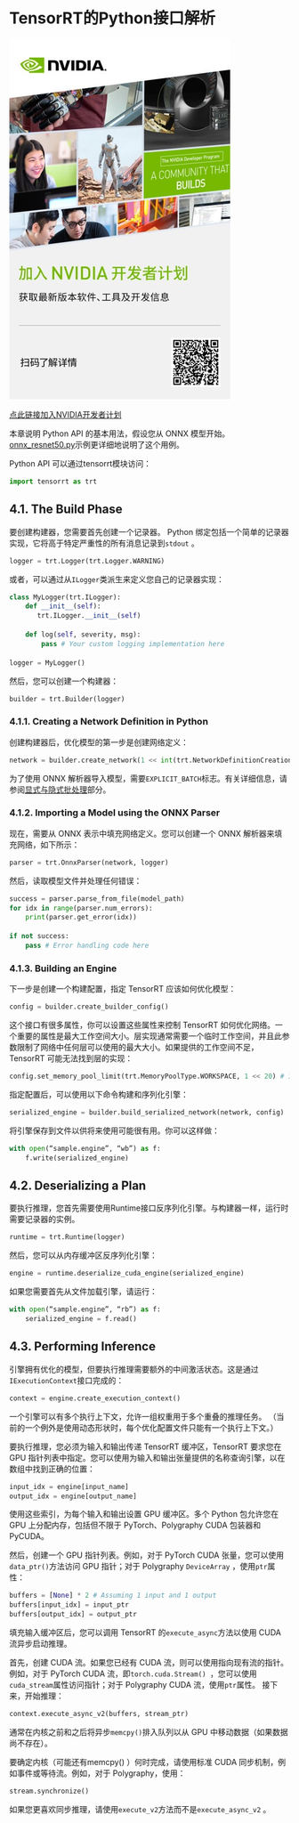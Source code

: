 # TensorRT的Python接口解析

![](4-TensorRT的Python接口解析/rdp.jpg)

[点此链接加入NVIDIA开发者计划](https://developer.nvidia.com/zh-cn/developer-program)

本章说明 Python API 的基本用法，假设您从 ONNX 模型开始。 [onnx_resnet50.py](https://github.com/NVIDIA/TensorRT/blob/main/samples/python/introductory_parser_samples/onnx_resnet50.py)示例更详细地说明了这个用例。

Python API 可以通过tensorrt模块访问：

```Python
import tensorrt as trt
```
## 4.1. The Build Phase

要创建构建器，您需要首先创建一个记录器。 Python 绑定包括一个简单的记录器实现，它将高于特定严重性的所有消息记录到`stdout` 。
```Python
logger = trt.Logger(trt.Logger.WARNING)
```
或者，可以通过从`ILogger`类派生来定义您自己的记录器实现：
```Python
class MyLogger(trt.ILogger):
    def __init__(self):
       trt.ILogger.__init__(self)

    def log(self, severity, msg):
        pass # Your custom logging implementation here

logger = MyLogger()
```
然后，您可以创建一个构建器：

```Python
builder = trt.Builder(logger)
```
### 4.1.1. Creating a Network Definition in Python

创建构建器后，优化模型的第一步是创建网络定义：

```Python
network = builder.create_network(1 << int(trt.NetworkDefinitionCreationFlag.EXPLICIT_BATCH))

```
为了使用 ONNX 解析器导入模型，需要`EXPLICIT_BATCH`标志。有关详细信息，请参阅[显式与隐式批处理](https://docs.nvidia.com/deeplearning/tensorrt/developer-guide/index.html#explicit-implicit-batch)部分。

### 4.1.2. Importing a Model using the ONNX Parser
现在，需要从 ONNX 表示中填充网络定义。您可以创建一个 ONNX 解析器来填充网络，如下所示：

```Python
parser = trt.OnnxParser(network, logger)
```
然后，读取模型文件并处理任何错误：
```Python
success = parser.parse_from_file(model_path)
for idx in range(parser.num_errors):
    print(parser.get_error(idx))

if not success:
    pass # Error handling code here
```
### 4.1.3. Building an Engine
下一步是创建一个构建配置，指定 TensorRT 应该如何优化模型：
```Python
config = builder.create_builder_config()

```
这个接口有很多属性，你可以设置这些属性来控制 TensorRT 如何优化网络。一个重要的属性是最大工作空间大小。层实现通常需要一个临时工作空间，并且此参数限制了网络中任何层可以使用的最大大小。如果提供的工作空间不足，TensorRT 可能无法找到层的实现：
```Python
config.set_memory_pool_limit(trt.MemoryPoolType.WORKSPACE, 1 << 20) # 1 MiB

```
指定配置后，可以使用以下命令构建和序列化引擎：

```Python
serialized_engine = builder.build_serialized_network(network, config)

```
将引擎保存到文件以供将来使用可能很有用。你可以这样做：

```Python
with open(“sample.engine”, “wb”) as f:
    f.write(serialized_engine)
```
## 4.2. Deserializing a Plan

要执行推理，您首先需要使用Runtime接口反序列化引擎。与构建器一样，运行时需要记录器的实例。
```Python
runtime = trt.Runtime(logger)

```
然后，您可以从内存缓冲区反序列化引擎：

```Python
engine = runtime.deserialize_cuda_engine(serialized_engine)

```
如果您需要首先从文件加载引擎，请运行：

```Python
with open(“sample.engine”, “rb”) as f:
    serialized_engine = f.read()
```

## 4.3. Performing Inference
引擎拥有优化的模型，但要执行推理需要额外的中间激活状态。这是通过`IExecutionContext`接口完成的：

```Python
context = engine.create_execution_context()
```

一个引擎可以有多个执行上下文，允许一组权重用于多个重叠的推理任务。 （当前的一个例外是使用动态形状时，每个优化配置文件只能有一个执行上下文。）

要执行推理，您必须为输入和输出传递 TensorRT 缓冲区，TensorRT 要求您在 GPU 指针列表中指定。您可以使用为输入和输出张量提供的名称查询引擎，以在数组中找到正确的位置：

```Python
input_idx = engine[input_name]
output_idx = engine[output_name]
```
使用这些索引，为每个输入和输出设置 GPU 缓冲区。多个 Python 包允许您在 GPU 上分配内存，包括但不限于 PyTorch、Polygraphy CUDA 包装器和 PyCUDA。

然后，创建一个 GPU 指针列表。例如，对于 PyTorch CUDA 张量，您可以使用`data_ptr()`方法访问 GPU 指针；对于 Polygraphy `DeviceArray` ，使用`ptr`属性：
```Python
buffers = [None] * 2 # Assuming 1 input and 1 output
buffers[input_idx] = input_ptr
buffers[output_idx] = output_ptr
```
填充输入缓冲区后，您可以调用 TensorRT 的`execute_async`方法以使用 CUDA 流异步启动推理。

首先，创建 CUDA 流。如果您已经有 CUDA 流，则可以使用指向现有流的指针。例如，对于 PyTorch CUDA 流，即`torch.cuda.Stream() `，您可以使用`cuda_stream`属性访问指针；对于 Polygraphy CUDA 流，使用`ptr`属性。
接下来，开始推理：
```Python
context.execute_async_v2(buffers, stream_ptr)

```
通常在内核之前和之后将异步`memcpy()`排入队列以从 GPU 中移动数据（如果数据尚不存在）。

要确定内核（可能还有memcpy() ）何时完成，请使用标准 CUDA 同步机制，例如事件或等待流。例如，对于 Polygraphy，使用：
```Python
stream.synchronize()

```
如果您更喜欢同步推理，请使用`execute_v2`方法而不是`execute_async_v2` 。

